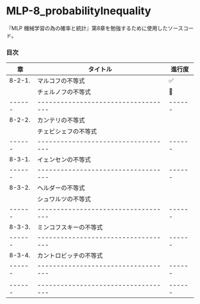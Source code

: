 # MLP-8_probabilityInequality
『MLP 機械学習の為の確率と統計』第8章を勉強するために使用したソースコード。

### 目次
| 章     | タイトル                             | 進行度 |
| ------ | ----------------------------------- | ------ |
| 8-2-1. | マルコフの不等式                      | :white_check_mark: |
|        | チェルノフの不等式                    | :construction: |
| ------ | ----------------------------------- | ------ |
| 8-2-2. | カンテリの不等式                      |  |
|        | チェビシェフの不等式                  |  |
| ------ | ----------------------------------- | ------ |
| 8-3-1. | イェンセンの不等式                    |  |
| ------ | ----------------------------------- | ------ |
| 8-3-2. | ヘルダーの不等式                      |  |
|        | シュワルツの不等式                    |  |
| ------ | ----------------------------------- | ------ |
| 8-3-3. | ミンコフスキーの不等式                |  |
| ------ | ----------------------------------- | ------ |
| 8-3-4. | カントロビッチの不等式                |  |
| ------ | ----------------------------------- | ------ |
|  |  |  |
| ------ | ----------------------------------- | ------ |

